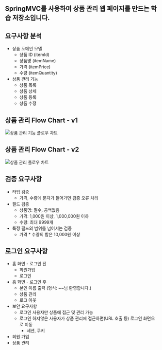 ## SpringMVC를 사용하여 상품 관리 웹 페이지를 만드는 학습 저장소입니다.

## 요구사항 분석
- 상품 도메인 모델
    - 상품 ID (itemId)
    - 상품명 (itemName)
    - 가격 (itemPrice)
    - 수량 (itemQuantity)
- 상품 관리 기능
    - 상품 목록
    - 상품 상세
    - 상품 등록
    - 상품 수정

## 상품 관리 Flow Chart - v1
![상품 관리 기능 플로우 차트](https://user-images.githubusercontent.com/73871256/215332772-819ba5be-c31c-41db-b95f-2ef79f21ff3b.png)

## 상품 관리 Flow Chart - v2
![상품 관리 플로우 차트](https://user-images.githubusercontent.com/73871256/217708874-6c6c69d9-4629-4300-a2ba-5d0238606265.png)

## 검증 요구사항
- 타입 검증
  - 가격, 수량에 문자가 들어가면 검증 오류 처리
- 필드 검증
  - 상품명: 필수, 공백없음
  - 가격: 1,000원 이상, 1,000,000원 이하
  - 수량: 최대 9999개
- 특정 필드의 범위를 넘어서는 검증
  - 가격 * 수량의 합은 10,000원 이상

## 로그인 요구사항
- 홈 화면 - 로그인 전
  - 회원가입
  - 로그인
- 홈 화면 - 로그인 후
  - 본인 이름 출력 (형식: ~~님 환영합니다.)
  - 상품 관리
  - 로그 아웃
- 보안 요구사항
  - 로그인 사용자만 상품에 접근 및 관리 가능
  - 로그인 하지않은 사용자가 상품 관리에 접근하면(URL 호출 등) 로그인 화면으로 이동
    - 세션, 쿠키
- 회원 가입
- 상품 관리